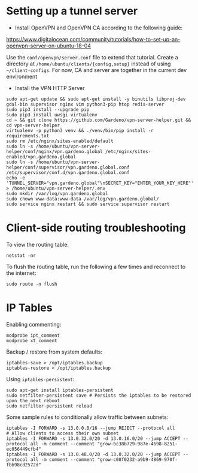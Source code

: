 # Setting up a tunnel server

- Install OpenVPN and OpenVPN CA according to the following guide: 

https://www.digitalocean.com/community/tutorials/how-to-set-up-an-openvpn-server-on-ubuntu-18-04

Use the `conf/openvpn/server.conf` file to extend that tutorial. Create a directory at `/home/ubuntu/clients/{config,setup}`
instead of using `~/client-configs`. For now, CA and server are together in the current dev environment

- Install the VPN HTTP Server

```
sudo apt-get update && sudo apt-get install -y binutils libproj-dev gdal-bin supervisor nginx vim python3-pip htop redis-server
sudo pip3 install --upgrade pip
sudo pip3 install uwsgi virtualenv
cd ~ && git clone https://github.com/Gardeno/vpn-server-helper.git && cd vpn-server-helper
virtualenv -p python3 venv && ./venv/bin/pip install -r requirements.txt
sudo rm /etc/nginx/sites-enabled/default
sudo ln -s /home/ubuntu/vpn-server-helper/conf/nginx/vpn.gardeno.global /etc/nginx/sites-enabled/vpn.gardeno.global
sudo ln -s /home/ubuntu/vpn-server-helper/conf/supervisor/vpn.gardeno.global.conf /etc/supervisor/conf.d/vpn.gardeno.global.conf
echo -e 'TUNNEL_SERVER="vpn.gardeno.global"\nSECRET_KEY="ENTER_YOUR_KEY_HERE"' > /home/ubuntu/vpn-server-helper/.env
sudo mkdir /var/log/vpn.gardeno.global
sudo chown www-data:www-data /var/log/vpn.gardeno.global/
sudo service nginx restart && sudo service supervisor restart
```

# Client-side routing troubleshooting

To view the routing table:

```
netstat -nr
```

To flush the routing table, run the following a few times and reconnect to the internet:

```
sudo route -n flush
```

# IP Tables

Enabling commenting:

```
modprobe ipt_comment
modprobe xt_comment
```

Backup / restore from system defaults:

```
iptables-save > /opt/iptables.backup
iptables-restore < /opt/iptables.backup
```

Using `iptables-persistent`:

```
sudo apt-get install iptables-persistent
sudo netfilter-persistent save # Persists the iptables to be restored upon the next reboot
sudo netfilter-persistent reload
```

Some sample rules to conditionally allow traffic between subnets:

```
iptables -I FORWARD -s 13.0.0.0/16 --jump REJECT --protocol all
# Allow clients to access their own subnet
iptables -I FORWARD -s 13.0.32.0/20 -d 13.0.16.0/20 --jump ACCEPT --protocol all -m comment --comment "grow-bc38b729-987e-4698-8251-ec056449cfb4"
iptables -I FORWARD -s 13.0.48.0/20 -d 13.0.32.0/20 --jump ACCEPT --protocol all -m comment --comment "grow-c08f0232-a9b9-4869-970f-fbb98cd2572d"
```
